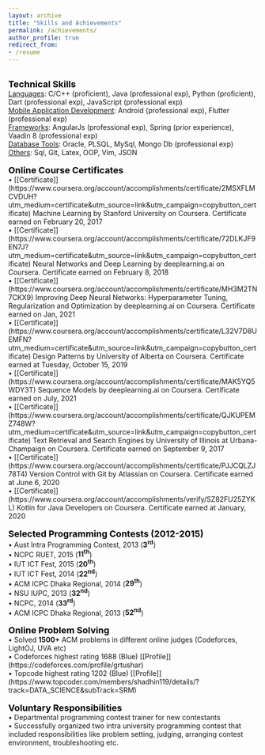 ```yaml
---
layout: archive
title: "Skills and Achievements"
permalink: /achievements/
author_profile: true
redirect_from:
- /resume
---
```

<br/>
    <span style="color:black; font-weight:bold; font-size:18px">Technical Skills</span><br/>
    <span style="text-decoration:underline;">Languages</span>: C/C++ (proficient), Java (professional exp), Python (proficient), Dart (professional exp), JavaScript (professional exp)<br/>
    <span style="text-decoration:underline;">Mobile Application Development</span>: Android (professional exp), Flutter (professional exp)<br/>
    <span style="text-decoration:underline;">Frameworks</span>: AngularJs (professional exp), Spring (prior experience), Vaadin 8 (professional exp)<br/>
    <span style="text-decoration:underline;">Database Tools</span>:  Oracle, PLSQL, MySql, Mongo Db (professional exp)<br/>
    <span style="text-decoration:underline;">Others</span>: Sql, Git, Latex, OOP, Vim, JSON<br/>
<br/>
    <span style="color:black; font-weight:bold; font-size:18px">Online Course Certificates</span><br/>
    • [[Certificate]](https://www.coursera.org/account/accomplishments/certificate/2MSXFLMCVDUH?utm_medium=certificate&utm_source=link&utm_campaign=copybutton_certificate) Machine Learning by Stanford University on Coursera. Certificate earned on February 20, 2017<br/>
    • [[Certificate]](https://www.coursera.org/account/accomplishments/certificate/72DLKJF9EN7J?utm_medium=certificate&utm_source=link&utm_campaign=copybutton_certificate) Neural Networks and Deep Learning by deeplearning.ai on Coursera. Certificate earned on February 8, 2018<br/>
    • [[Certificate]](https://www.coursera.org/account/accomplishments/certificate/MH3M2TN7CKX9) Improving Deep Neural Networks: Hyperparameter Tuning, Regularization and Optimization by deeplearning.ai on Coursera. Certificate earned on Jan, 2021<br/>
    • [[Certificate]](https://www.coursera.org/account/accomplishments/certificate/L32V7D8UEMFN?utm_medium=certificate&utm_source=link&utm_campaign=copybutton_certificate) Design Patterns by University of Alberta on Coursera. Certificate earned at Tuesday, October 15, 2019<br/>
    • [[Certificate]](https://www.coursera.org/account/accomplishments/certificate/MAK5YQ5WDY3T) Sequence Models by deeplearning.ai on Coursera. Certificate earned on July, 2021<br/>
    • [[Certificate]](https://www.coursera.org/account/accomplishments/certificate/QJKUPEMZ748W?utm_medium=certificate&utm_source=link&utm_campaign=copybutton_certificate) Text Retrieval and Search Engines by University of Illinois at Urbana-Champaign on Coursera. Certificate earned on September 9, 2017<br/>
    • [[Certificate]](https://www.coursera.org/account/accomplishments/certificate/PJJCQLZJ78T4) Version Control with Git by Atlassian on Coursera. Certificate earned at June 6, 2020<br/>
    • [[Certificate]](https://www.coursera.org/account/accomplishments/verify/SZ82FU25ZYKL) Kotlin for Java Developers on Coursera. Certificate earned at January, 2020<br/>
<br/>
    <span style="color:black; font-weight:bold; font-size:18px">Selected Programming Contests (2012-2015)</span><br/>
    • Aust Intra Programming Contest, 2013 (<span style="font-weight:bold;">3<sup>rd</sup></span>)<br/>
    • NCPC RUET, 2015 (<span style="font-weight:bold;">11<sup>th</sup></span>)<br/>
    • IUT ICT Fest, 2015 (<span style="font-weight:bold;">20<sup>th</sup></span>)<br/>
    • IUT ICT Fest, 2014 (<span style="font-weight:bold;">22<sup>nd</sup></span>)<br/>
    • ACM ICPC Dhaka Regional, 2014 (<span style="font-weight:bold;">29<sup>th</sup></span>)<br/>
    • NSU IUPC, 2013 (<span style="font-weight:bold;">32<sup>nd</sup></span>)<br/>
    • NCPC, 2014 (<span style="font-weight:bold;">33<sup>rd</sup></span>)<br/>
    • ACM ICPC Dhaka Regional, 2013 (<span style="font-weight:bold;">52<sup>nd</sup></span>)<br/>
<br/>
    <span style="color:black; font-weight:bold; font-size:18px">Online Problem Solving</span><br/>
    • Solved <span style="font-weight:bold;">1500+</span> ACM problems in different online judges (Codeforces, LightOJ, UVA etc)<br/>
    • Codeforces highest rating 1688 (Blue) [[Profile]](https://codeforces.com/profile/grtushar)<br/>
    • Topcode highest rating 1202 (Blue) [[Profile]](https://www.topcoder.com/members/shadhin119/details/?track=DATA_SCIENCE&subTrack=SRM)<br/>
<br/>
    <span style="color:black; font-weight:bold; font-size:18px">Voluntary Responsibilities</span><br/>
    • Departmental programming contest trainer for new contestants<br/>
    • Successfully organized two intra university programming contest that included responsibilities like problem setting, judging, arranging contest environment, troubleshooting etc.<br/>
<br/>